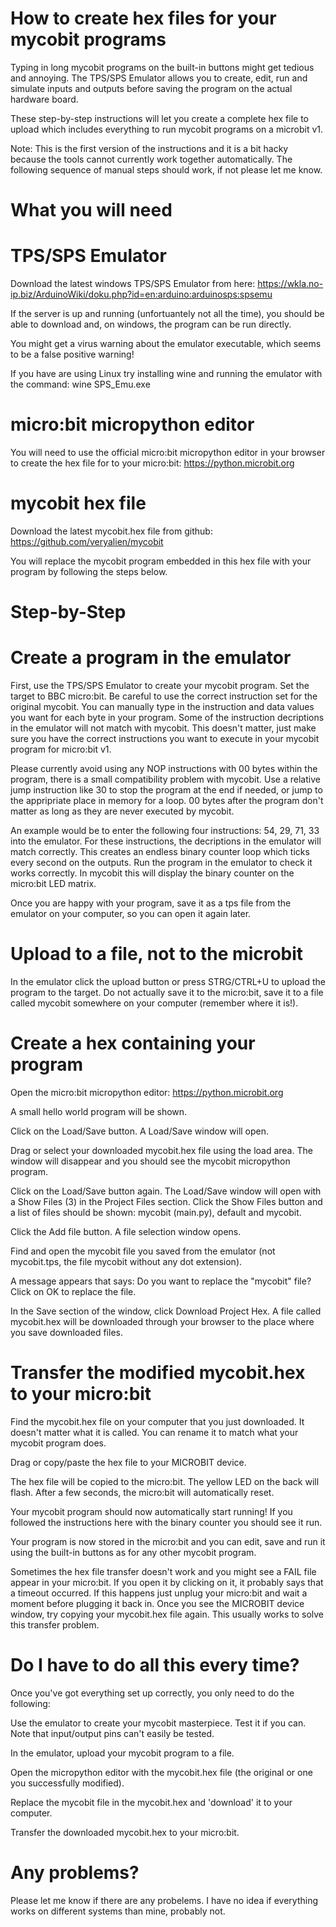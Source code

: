 # How to create hex files for your mycobit programs 


Typing in long mycobit programs on the built-in buttons might get tedious and annoying. The TPS/SPS Emulator allows you to create, edit, run and simulate inputs and outputs before saving the program on the actual hardware board.

These step-by-step instructions will let you create a complete hex file to upload which includes everything to run mycobit programs on a microbit v1.

Note: This is the first version of the instructions and it is a bit hacky because the tools cannot currently work together automatically. The following sequence of manual steps should work, if not please let me know.


# What you will need


# TPS/SPS Emulator


Download the latest windows TPS/SPS Emulator from here: https://wkla.no-ip.biz/ArduinoWiki/doku.php?id=en:arduino:arduinosps:spsemu

If the server is up and running (unfortuantely not all the time), you should be able to download and, on windows, the program can be run directly.

You might get a virus warning about the emulator executable, which seems to be a false positive warning!
 
If you have are using Linux try installing wine and running the emulator with the command: wine SPS_Emu.exe


# micro:bit micropython editor


You will need to use the official micro:bit micropython editor in your browser to create the hex file for to your micro:bit: https://python.microbit.org


# mycobit hex file


Download the latest mycobit.hex file from github: https://github.com/veryalien/mycobit


You will replace the mycobit program embedded in this hex file with your program by following the steps below.


# Step-by-Step


# Create a program in the emulator

First, use the TPS/SPS Emulator to create your mycobit program. Set the target to BBC micro:bit. Be careful to use the correct instruction set for the original mycobit. You can manually type in the instruction and data values you want for each byte in your program. Some of the instruction decriptions in the emulator will not match with mycobit. This doesn't matter, just make sure you have the correct instructions you want to execute in your mycobit program for micro:bit v1.

Please currently avoid using any NOP instructions with 00 bytes within the program, there is a small compatibility problem with mycobit. Use a relative jump instruction like 30 to stop the program at the end if needed, or jump to the appripriate place in memory for a loop. 00 bytes after the program don't matter as long as they are never executed by mycobit.


An example would be to enter the following four instructions: 54, 29, 71, 33 into the emulator. For these instructions, the decriptions in the emulator will match correctly. This creates an endless binary counter loop which ticks every second on the outputs. Run the program in the emulator to check it works correctly. In mycobit this will display the binary counter on the micro:bit LED matrix.


Once you are happy with your program, save it as a tps file from the emulator on your computer, so you can open it again later.


# Upload to a file, not to the microbit


In the emulator click the upload button or press STRG/CTRL+U to upload the program to the target. Do not actually save it to the micro:bit, save it to a file called mycobit somewhere on your computer (remember where it is!).

 
# Create a hex containing your program


Open the micro:bit micropython editor: https://python.microbit.org


A small hello world program will be shown.


Click on the Load/Save button. A Load/Save window will open.


Drag or select your downloaded mycobit.hex file using the load area. The window will disappear and you should see the mycobit micropython program.


Click on the Load/Save button again. The Load/Save window will open with a Show Files (3) in the Project Files section. Click the Show Files button and a list of files should be shown: mycobit (main.py), default and mycobit.


Click the Add file button. A file selection window opens.


Find and open the mycobit file you saved from the emulator (not mycobit.tps, the file mycobit without any dot extension).


A message appears that says: Do you want to replace the "mycobit" file? Click on OK to replace the file.


In the Save section of the window, click Download Project Hex. A file called mycobit.hex will be downloaded through your browser to the place where you save downloaded files.


# Transfer the modified mycobit.hex to your micro:bit


Find the mycobit.hex file on your computer that you just downloaded. It doesn't matter what it is called. You can rename it to match what your mycobit program does.


Drag or copy/paste the hex file to your MICROBIT device.


The hex file will be copied to the micro:bit. The yellow LED on the back will flash. After a few seconds, the micro:bit will automatically reset.


Your mycobit program should now automatically start running! If you followed the instructions here with the binary counter you should see it run.


Your program is now stored in the micro:bit and you can edit, save and run it using the built-in buttons as for any other mycobit program.


Sometimes the hex file transfer doesn't work and you might see a FAIL file appear in your micro:bit. If you open it by clicking on it, it probably says that a timeout occurred. If this happens just unplug your micro:bit and wait a moment before plugging it back in. Once you see the MICROBIT device window, try copying your mycobit.hex file again. This usually works to solve this transfer problem.


# Do I have to do all this every time?


Once you've got everything set up correctly, you only need to do the following:


Use the emulator to create your mycobit masterpiece. Test it if you can. Note that input/output pins can't easily be tested.


In the emulator, upload your mycobit program to a file.


Open the micropython editor with the mycobit.hex file (the original or one you successfully modified).


Replace the mycobit file in the mycobit.hex and 'download' it to your computer.


Transfer the downloaded mycobit.hex to your micro:bit.



# Any problems?


Please let me know if there are any probelems. I have no idea if everything works on different systems than mine, probably not.

